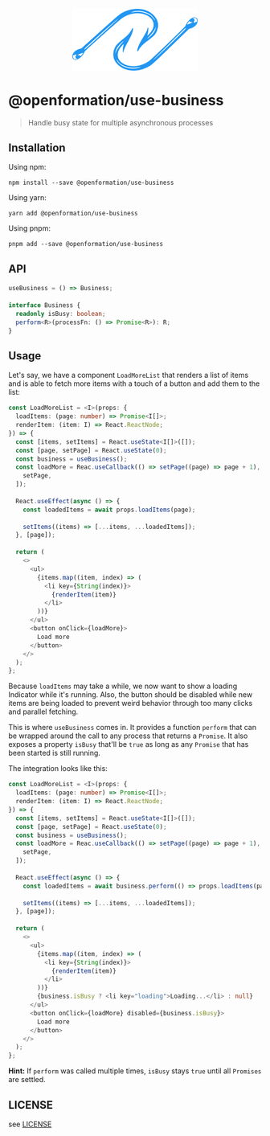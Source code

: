 <p align="center">

<img width="250" src="./hooks.svg" alt="Two fishing hooks">

</p>

# @openformation/use-business

> Handle busy state for multiple asynchronous processes

## Installation

Using npm:

```
npm install --save @openformation/use-business
```

Using yarn:

```
yarn add @openformation/use-business
```

Using pnpm:

```
pnpm add --save @openformation/use-business
```

## API

```typescript
useBusiness = () => Business;

interface Business {
  readonly isBusy: boolean;
  perform<R>(processFn: () => Promise<R>): R;
}
```

## Usage

Let's say, we have a component `LoadMoreList` that renders a list of items and is able to fetch more items with a touch of a button and add them to the list:

```typescript
const LoadMoreList = <I>(props: {
  loadItems: (page: number) => Promise<I[]>;
  renderItem: (item: I) => React.ReactNode;
}) => {
  const [items, setItems] = React.useState<I[]>([]);
  const [page, setPage] = React.useState(0);
  const business = useBusiness();
  const loadMore = Reac.useCallback(() => setPage((page) => page + 1), [
    setPage,
  ]);

  React.useEffect(async () => {
    const loadedItems = await props.loadItems(page);

    setItems((items) => [...items, ...loadedItems]);
  }, [page]);

  return (
    <>
      <ul>
        {items.map((item, index) => (
          <li key={String(index)}>
            {renderItem(item)}
          </li>
        ))}
      </ul>
      <button onClick={loadMore}>
        Load more
      </button>
    </>
  );
};
```

Because `loadItems` may take a while, we now want to show a loading Indicator while it's running. Also, the button should be disabled while new items are being loaded to prevent weird behavior through too many clicks and parallel fetching.

This is where `useBusiness` comes in. It provides a function `perform` that can be wrapped around the call to any process that returns a `Promise`. It also exposes a property `isBusy` that'll be `true` as long as any `Promise` that has been started is still running.

The integration looks like this:

```typescript
const LoadMoreList = <I>(props: {
  loadItems: (page: number) => Promise<I[]>;
  renderItem: (item: I) => React.ReactNode;
}) => {
  const [items, setItems] = React.useState<I[]>([]);
  const [page, setPage] = React.useState(0);
  const business = useBusiness();
  const loadMore = Reac.useCallback(() => setPage((page) => page + 1), [
    setPage,
  ]);

  React.useEffect(async () => {
    const loadedItems = await business.perform(() => props.loadItems(page));

    setItems((items) => [...items, ...loadedItems]);
  }, [page]);

  return (
    <>
      <ul>
        {items.map((item, index) => (
          <li key={String(index)}>
            {renderItem(item)}
          </li>
        ))}
        {business.isBusy ? <li key="loading">Loading...</li> : null}
      </ul>
      <button onClick={loadMore} disabled={business.isBusy}>
        Load more
      </button>
    </>
  );
};
```

**Hint:** If `perform` was called multiple times, `isBusy` stays `true` until all `Promises` are settled.

## LICENSE

see [LICENSE](./LICENSE)
